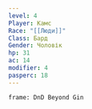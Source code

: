 ```yaml
---
level: 4
Player: Камс
Race: "[[Люди]]"
Class: Бард
Gender: Чоловік
hp: 31
ac: 14
modifier: 4
pasperc: 18
---
```


```custom-frames
frame: DnD Beyond Gin
```